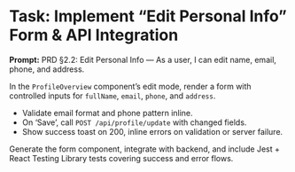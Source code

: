 # Task: Implement “Edit Personal Info” Form & API Integration

**Prompt:**
PRD §2.2: Edit Personal Info — As a user, I can edit name, email, phone, and address.

In the `ProfileOverview` component’s edit mode, render a form with controlled inputs for `fullName`, `email`, `phone`, and `address`.
- Validate email format and phone pattern inline.
- On ‘Save’, call `POST /api/profile/update` with changed fields.
- Show success toast on 200, inline errors on validation or server failure.

Generate the form component, integrate with backend, and include Jest + React Testing Library tests covering success and error flows.